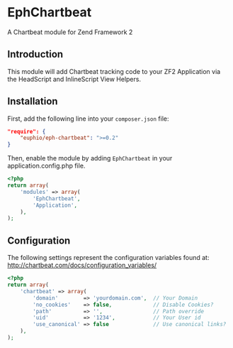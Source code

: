 EphChartbeat
===============

A Chartbeat module for Zend Framework 2

Introduction
------------

This module will add Chartbeat tracking code to your ZF2 Application via the HeadScript and InlineScript View Helpers.

Installation
------------

First, add the following line into your `composer.json` file:

```json
"require": {
	"euphio/eph-chartbeat": ">=0.2"
}
```

Then, enable the module by adding `EphChartbeat` in your application.config.php file.

```php
<?php
return array(
	'modules' => array(
		'EphChartbeat',
		'Application',
	),
);
```

Configuration
-------------

The following settings represent the configuration variables found at: http://chartbeat.com/docs/configuration_variables/

```php
<?php
return array(
    'chartbeat' => array(
        'domain'        => 'yourdomain.com',  // Your Domain
        'no_cookies'    => false,             // Disable Cookies?
        'path'          => '',                // Path override
        'uid'           => '1234',            // Your User id
        'use_canonical' => false              // Use canonical links?
    ),
);
```
